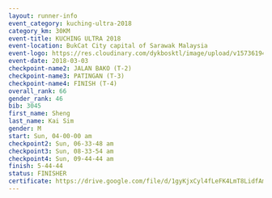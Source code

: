 ```yaml
--- 
layout: runner-info 
event_category: kuching-ultra-2018 
category_km: 30KM 
event-title: KUCHING ULTRA 2018 
event-location: BukCat City capital of Sarawak Malaysia 
event-logo: https://res.cloudinary.com/dykbosktl/image/upload/v1573619473/Logo/kuching-ultra-2018-logo_tlpvm5.png 
event-date: 2018-03-03 
checkpoint-name2: JALAN BAKO (T-2) 
checkpoint-name3: PATINGAN (T-3) 
checkpoint-name4: FINISH (T-4) 
overall_rank: 66
gender_rank: 46
bib: 3045
first_name: Sheng
last_name: Kai Sim
gender: M
start: Sun, 04-00-00 am
checkpoint2: Sun, 06-33-48 am
checkpoint3: Sun, 08-33-54 am
checkpoint4: Sun, 09-44-44 am
finish: 5-44-44
status: FINISHER
certificate: https://drive.google.com/file/d/1gyKjxCyl4fLeFK4LmT8LidfAmZMofUsS/view?usp=sharing
--- 
```


